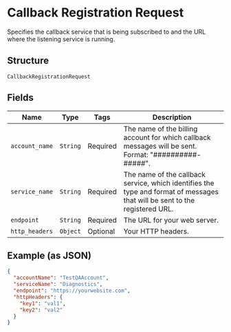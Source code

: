 
# Callback Registration Request

Specifies the callback service that is being subscribed to and the URL where the listening service is running.

## Structure

`CallbackRegistrationRequest`

## Fields

| Name | Type | Tags | Description |
|  --- | --- | --- | --- |
| `account_name` | `String` | Required | The name of the billing account for which callback messages will be sent. Format: "##########-#####". |
| `service_name` | `String` | Required | The name of the callback service, which identifies the type and format of messages that will be sent to the registered URL. |
| `endpoint` | `String` | Required | The URL for your web server. |
| `http_headers` | `Object` | Optional | Your HTTP headers. |

## Example (as JSON)

```json
{
  "accountName": "TestQAAccount",
  "serviceName": "Diagnostics",
  "endpoint": "https://yourwebsite.com",
  "httpHeaders": {
    "key1": "val1",
    "key2": "val2"
  }
}
```

